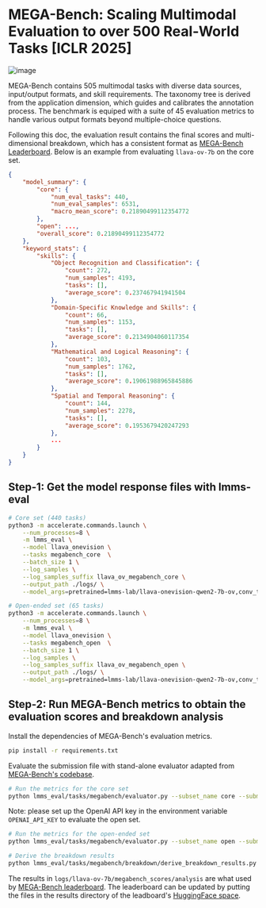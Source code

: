 # MEGA-Bench: Scaling Multimodal Evaluation to over 500 Real-World Tasks [ICLR 2025]

![image](https://github.com/user-attachments/assets/5fd44fa9-0ec2-4298-ad0c-e883cb1edf7f)

MEGA-Bench contains 505 multimodal tasks with diverse data sources, input/output formats, and skill requirements. The taxonomy tree is derived from the application dimension, which guides and calibrates the annotation process. The benchmark is equiped with a suite of 45 evaluation metrics to handle various output formats beyond multiple-choice questions.

Following this doc, the evaluation result contains the final scores and multi-dimensional breakdown, which has a consistent format as [MEGA-Bench Leaderboard](https://huggingface.co/spaces/TIGER-Lab/MEGA-Bench). Below is an example from evaluating `llava-ov-7b` on the core set.

```json
{
    "model_summary": {
        "core": {
            "num_eval_tasks": 440,
            "num_eval_samples": 6531,
            "macro_mean_score": 0.21890499112354772
        },
        "open": ...,
        "overall_score": 0.21890499112354772
    },
    "keyword_stats": {
        "skills": {
            "Object Recognition and Classification": {
                "count": 272,
                "num_samples": 4193,
                "tasks": [],
                "average_score": 0.237467941941504
            },
            "Domain-Specific Knowledge and Skills": {
                "count": 66,
                "num_samples": 1153,
                "tasks": [],
                "average_score": 0.2134904060117354
            },
            "Mathematical and Logical Reasoning": {
                "count": 103,
                "num_samples": 1762,
                "tasks": [],
                "average_score": 0.19061988965845886
            },
            "Spatial and Temporal Reasoning": {
                "count": 144,
                "num_samples": 2278,
                "tasks": [],
                "average_score": 0.1953679420247293
            },
            ...
        }
    }
}
```



## Step-1: Get the model response files with lmms-eval

```bash
# Core set (440 tasks)
python3 -m accelerate.commands.launch \
    --num_processes=8 \
    -m lmms_eval \
    --model llava_onevision \
    --tasks megabench_core  \
    --batch_size 1 \
    --log_samples \
    --log_samples_suffix llava_ov_megabench_core \
    --output_path ./logs/ \
    --model_args=pretrained=lmms-lab/llava-onevision-qwen2-7b-ov,conv_template=qwen_1_5,model_name=llava_qwen

# Open-ended set (65 tasks)
python3 -m accelerate.commands.launch \
    --num_processes=8 \
    -m lmms_eval \
    --model llava_onevision \
    --tasks megabench_open  \
    --batch_size 1 \
    --log_samples \
    --log_samples_suffix llava_ov_megabench_open \
    --output_path ./logs/ \
    --model_args=pretrained=lmms-lab/llava-onevision-qwen2-7b-ov,conv_template=qwen_1_5,model_name=llava_qwen
```


## Step-2: Run MEGA-Bench metrics to obtain the evaluation scores and breakdown analysis


Install the dependencies of MEGA-Bench's evaluation metrics.

```bash
pip install -r requirements.txt
```

Evaluate the submission file with stand-alone evaluator adapted from [MEGA-Bench's codebase](https://github.com/TIGER-AI-Lab/MEGA-Bench).

```bash
# Run the metrics for the core set
python lmms_eval/tasks/megabench/evaluator.py --subset_name core --submission_file logs/llava-ov-7b/submissions/megabench_core_all_query_responses.json  --output_file logs/llava-ov-7b/megabench_scores/megabench_core_data_with_scores.json
```

Note: please set up the OpenAI API key in the environment variable `OPENAI_API_KEY` to evaluate the open set.

```bash
# Run the metrics for the open-ended set
python lmms_eval/tasks/megabench/evaluator.py --subset_name open --submission_file logs/llava-ov-7b/submissions/megabench_open_all_query_responses.json  --output_file logs/llava-ov-7b/megabench_scores/megabench_open_data_with_scores.json
```

```bash
# Derive the breakdown results
python lmms_eval/tasks/megabench/breakdown/derive_breakdown_results.py  --input_dir logs/llava-ov-7b/megabench_scores

```

The results in `logs/llava-ov-7b/megabench_scores/analysis` are what used by [MEGA-Bench leaderboard](https://huggingface.co/spaces/TIGER-Lab/MEGA-Bench). The leaderboard can be updated by putting the files in the results directory of the leadboard's [HuggingFace space](https://huggingface.co/spaces/TIGER-Lab/MEGA-Bench/tree/main/static/eval_results/Default).
